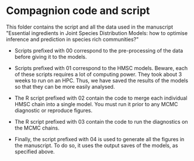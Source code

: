 # Compagnion code and script

This folder contains the script and all the data used in the manuscript "Essential ingredients in Joint Species Distribution Models: how to optimise inference and prediction in species rich communities?"

- Scripts prefixed with 00 correspond to the pre-processing of the data before giving it to the models.

- Scripts prefixed with 01 correspond to the HMSC models. Beware, each of these scripts requires a lot of computing power. They took about 3 weeks to run on an HPC. Thus, we have saved the results of the models so that they can be more easily analysed.

- The R script prefixed with 02 contain the code to merge each individual HMSC chain into a single model. You must run it prior to any MCMC diagnostic or reproduce figures.

- The R script prefixed with 03 contain the code to run the diagnostics on the MCMC chains.

- Finally, the script prefixed with 04 is used to generate all the figures in the manuscript. To do so, it uses the output saves of the models, as specified above.